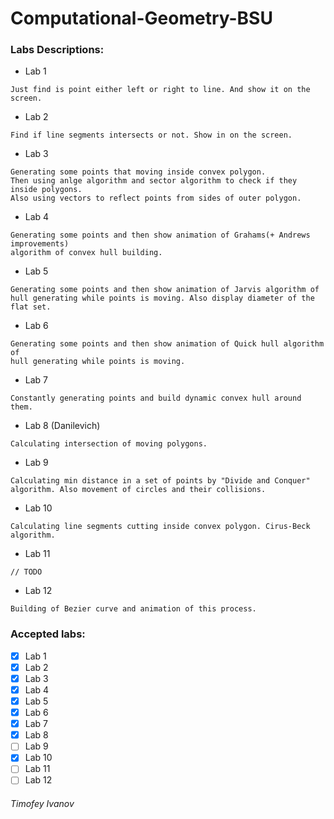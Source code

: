 # Computational-Geometry-BSU
### Labs Descriptions:
- Lab 1
```
Just find is point either left or right to line. And show it on the screen.
```

- Lab 2
```
Find if line segments intersects or not. Show in on the screen.
```

- Lab 3
```
Generating some points that moving inside convex polygon. 
Then using anlge algorithm and sector algorithm to check if they inside polygons.
Also using vectors to reflect points from sides of outer polygon.
```
- Lab 4
```
Generating some points and then show animation of Grahams(+ Andrews improvements)
algorithm of convex hull building.
```
- Lab 5
```
Generating some points and then show animation of Jarvis algorithm of
hull generating while points is moving. Also display diameter of the flat set.
```
- Lab 6
```
Generating some points and then show animation of Quick hull algorithm of
hull generating while points is moving.
```
- Lab 7
```
Constantly generating points and build dynamic convex hull around them.
```
- Lab 8 (Danilevich)
```
Calculating intersection of moving polygons.
```
- Lab 9
```
Calculating min distance in a set of points by "Divide and Conquer" 
algorithm. Also movement of circles and their collisions.
```
- Lab 10
```
Calculating line segments cutting inside convex polygon. Cirus-Beck algorithm.
```
- Lab 11
```
// TODO
```
- Lab 12
```
Building of Bezier curve and animation of this process.
```

### Accepted labs:
- [x] Lab 1
- [x] Lab 2
- [x] Lab 3
- [x] Lab 4
- [x] Lab 5
- [x] Lab 6
- [x] Lab 7
- [x] Lab 8
- [ ] Lab 9
- [x] Lab 10
- [ ] Lab 11
- [ ] Lab 12

###### Timofey Ivanov
